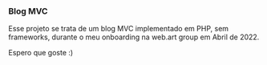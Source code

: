 ### Blog MVC

Esse projeto se trata de um blog MVC implementado em PHP, sem frameworks, durante o meu onboarding na web.art group em Abril de 2022.

Espero que goste :)
